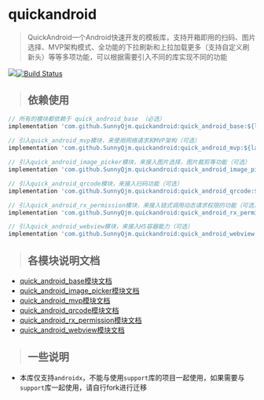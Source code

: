 # quickandroid
> QuickAndroid一个Android快速开发的模板库，支持开箱即用的扫码、图片选择、MVP架构模式、全功能的下拉刷新和上拉加载更多（支持自定义刷新头）等等多项功能，可以根据需要引入不同的库实现不同的功能

[![](https://jitpack.io/v/SunnyQjm/quickandroid.svg)](https://jitpack.io/#SunnyQjm/quickandroid)[![Build Status](https://travis-ci.org/SunnyQjm/quickandroid.svg?branch=master)](https://travis-ci.org/SunnyQjm/quickandroid)

> ## 依赖使用

```groovy
// 所有的模块都依赖于 quick_android_base （必选）
implementation 'com.github.SunnyQjm.quickandroid:quick_android_base:${last_version}'
  
// 引入quick_android_mvp模块，来使用网络请求和MVP架构（可选）
implementation 'com.github.SunnyQjm.quickandroid:quick_android_mvp:${last_version}'

// 引入quick_android_image_picker模块，来接入图片选择，图片裁剪等功能（可选）
implementation 'com.github.SunnyQjm.quickandroid:quick_android_image_picker:${last_version}'

// 引入quick_android_qrcode模块，来接入扫码功能（可选）
implementation 'com.github.SunnyQjm.quickandroid:quick_android_qrcode:${last_version}'

// 引入quick_android_rx_permission模块，来接入链式调用动态请求权限的功能（可选）
implementation 'com.github.SunnyQjm.quickandroid:quick_android_rx_permission:${last_version}'

// 引入quick_android_webview模块，来接入H5容器能力（可选）
implementation 'com.github.SunnyQjm.quickandroid:quick_android_webview:${last_version}'
```



>  ## 各模块说明文档


- [quick_android_base模块文档](https://github.com/SunnyQjm/quickandroid/tree/master/quick_android_base)
- [quick_android_image_picker模块文档](https://github.com/SunnyQjm/quickandroid/tree/master/quick_android_image_picker)
- [quick_android_mvp模块文档](https://github.com/SunnyQjm/quickandroid/tree/master/quick_android_mvp)
- [quick_android_qrcode模块文档](https://github.com/SunnyQjm/quickandroid/tree/master/quick_android_qrcode)
- [quick_android_rx_permission模块文档](https://github.com/SunnyQjm/quickandroid/tree/master/quick_android_rx_permission)
- [quick_android_webview模块文档](https://github.com/SunnyQjm/quickandroid/tree/master/quick_android_webview)

> ## 一些说明

- 本库仅支持`androidx`，不能与使用`support`库的项目一起使用，如果需要与`support`库一起使用，请自行fork进行迁移